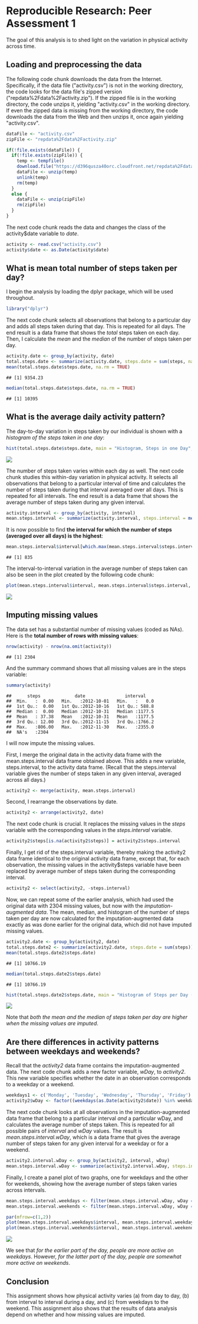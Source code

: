 # Reproducible Research: Peer Assessment 1

The goal of this analysis is to shed light on the variation in physical activity across time.

## Loading and preprocessing the data

The following code chunk downloads the data from the Internet. Specifically, if the data file ("activity.csv") is not in the working directory, the code looks for the data file's zipped version ("repdata%2Fdata%2Factivity.zip"). If the zipped file is in the working directory, the code unzips it, yielding "activity.csv" in the working directory. If even the zipped data is missing from the working directory, the code downloads the data from the Web and then unzips it, once again yielding "activity.csv".


```r
dataFile <- "activity.csv"
zipFile <- "repdata%2Fdata%2Factivity.zip"

if(!file.exists(dataFile)) {
  if(!file.exists(zipFile)) {
    temp <- tempfile()
    download.file("https://d396qusza40orc.cloudfront.net/repdata%2Fdata%2Factivity.zip",temp)
    dataFile <- unzip(temp)
    unlink(temp)
    rm(temp)
  } 
  else {
    dataFile <- unzip(zipFile)
    rm(zipFile)
  }
}
```

The next code chunk reads the data and changes the class of the activity$date variable to *date*.


```r
activity <- read.csv("activity.csv")
activity$date <- as.Date(activity$date)
```

## What is mean total number of steps taken per day?

I begin the analysis by loading the dplyr package, which will be used throughout. 


```r
library("dplyr")
```

The next code chunk selects all observations that belong to a particular day and adds all steps taken during that day. This is repeated for all days. The end result is a data frame that shows the *total* steps taken on each day. Then, I calculate the *mean* and the *median* of the number of steps taken per day.


```r
activity.date <- group_by(activity, date)
total.steps.date <- summarize(activity.date, steps.date = sum(steps, na.rm = TRUE))
mean(total.steps.date$steps.date, na.rm = TRUE)
```

```
## [1] 9354.23
```

```r
median(total.steps.date$steps.date, na.rm = TRUE)
```

```
## [1] 10395
```



## What is the average daily activity pattern?

The day-to-day variation in steps taken by our individual is shown with a *histogram of the steps taken in one day*:


```r
hist(total.steps.date$steps.date, main = "Histogram, Steps in one Day", xlab = "Steps per Day")
```

![](PA1_template_files/figure-html/unnamed-chunk-5-1.png)<!-- -->

The number of steps taken varies within each day as well. The next code chunk studies this within-day variation in physical activity. It selects all observations that belong to a particular interval of time and calculates the number of steps taken during that interval averaged over all days. This is repeated for all intervals. The end result is a data frame that shows the average number of steps taken during any given interval. 


```r
activity.interval <- group_by(activity, interval)
mean.steps.interval <- summarize(activity.interval, steps.interval = mean(steps, na.rm = TRUE))
```

It is now possible to find **the interval for which the number of steps (averaged over all days) is the highest**:


```r
mean.steps.interval$interval[which.max(mean.steps.interval$steps.interval)]
```

```
## [1] 835
```

The interval-to-interval variation in the average number of steps taken can also be seen in the plot created by the following code chunk:


```r
plot(mean.steps.interval$interval, mean.steps.interval$steps.interval, type="l", xlab= "Interval", ylab= "Steps during interval", col="green" , lwd=2, main = "Steps taken in any 5-minute interval, averaged over all days")
```

![](PA1_template_files/figure-html/unnamed-chunk-8-1.png)<!-- -->


## Imputing missing values

The data set has a substantial number of missing values (coded as NAs). Here is the **total number of rows with missing values**:


```r
nrow(activity) - nrow(na.omit(activity))
```

```
## [1] 2304
```

And the summary command shows that all missing values are in the steps variable:


```r
summary(activity)
```

```
##      steps             date               interval     
##  Min.   :  0.00   Min.   :2012-10-01   Min.   :   0.0  
##  1st Qu.:  0.00   1st Qu.:2012-10-16   1st Qu.: 588.8  
##  Median :  0.00   Median :2012-10-31   Median :1177.5  
##  Mean   : 37.38   Mean   :2012-10-31   Mean   :1177.5  
##  3rd Qu.: 12.00   3rd Qu.:2012-11-15   3rd Qu.:1766.2  
##  Max.   :806.00   Max.   :2012-11-30   Max.   :2355.0  
##  NA's   :2304
```

I will now impute the missing values. 

First, I merge the original data in the activity data frame with the mean.steps.interval data frame obtained above. This adds a new variable, steps.interval, to the activity data frame. (Recall that the steps.interval variable gives the number of steps taken in any given interval, averaged across all days.)


```r
activity2 <- merge(activity, mean.steps.interval)
```


Second, I rearrange the observations by date.


```r
activity2 <- arrange(activity2, date)
```

The next code chunk is crucial. It replaces the missing values in the *steps* variable with the corresponding values in the *steps.interval* variable.


```r
activity2$steps[is.na(activity2$steps)] = activity2$steps.interval
```

Finally, I get rid of the steps.interval variable, thereby making the activity2 data frame identical to the original activity data frame, except that, for each observation, the missing values in the activity$steps variable have been replaced by average number of steps taken during the corresponding interval.


```r
activity2 <- select(activity2, -steps.interval)
```

Now, we can repeat some of the earlier analysis, which had used the original data with 2304 missing values, but now with the *imputation-augmented data*. The mean, median, and histogram of the number of steps taken per day are now calculated for the imputation-augmented data exactly as was done earlier for the original data, which did not have imputed missing values.


```r
activity2.date <- group_by(activity2, date)
total.steps.date2 <- summarize(activity2.date, steps.date = sum(steps))
mean(total.steps.date2$steps.date)
```

```
## [1] 10766.19
```

```r
median(total.steps.date2$steps.date)
```

```
## [1] 10766.19
```

```r
hist(total.steps.date2$steps.date, main = "Histogram of Steps per Day (Imputed Data)", xlab = "Steps per Day")
```

![](PA1_template_files/figure-html/unnamed-chunk-15-1.png)<!-- -->

Note that *both the mean and the median of steps taken per day are higher when the missing values are imputed*.

## Are there differences in activity patterns between weekdays and weekends?

Recall that the *activity2* data frame contains the imputation-augmented data. The next code chunk adds a new factor variable, *wDay*, to *activity2*. This new variable specifies whether the date in an observation corresponds to a weekday or a weekend.


```r
weekdays1 <- c('Monday', 'Tuesday', 'Wednesday', 'Thursday', 'Friday')
activity2$wDay <- factor((weekdays(as.Date(activity2$date)) %in% weekdays1), levels=c(FALSE, TRUE), labels=c("weekend", "weekday"))
```

The next code chunk looks at all observations in the imputation-augmented data frame that belong to a particular interval *and* a particular wDay, and calculates the average number of steps taken. This is repeated for all possible pairs of *interval* and *wDay* values. The result is *mean.steps.interval.wDay*, which is a data frame that gives the average number of steps taken for any given interval for a weekday or for a weekend.


```r
activity2.interval.wDay <- group_by(activity2, interval, wDay)
mean.steps.interval.wDay <- summarize(activity2.interval.wDay, steps.interval.wDay = mean(steps))
```

Finally, I create a panel plot of two graphs, one for weekdays and the other for weekends, showing how the average number of steps taken varies across intervals. 


```r
mean.steps.interval.weekdays <- filter(mean.steps.interval.wDay, wDay == "weekday")
mean.steps.interval.weekends <- filter(mean.steps.interval.wDay, wDay == "weekend")

par(mfrow=c(1,2))
plot(mean.steps.interval.weekdays$interval, mean.steps.interval.weekdays$steps.interval.wDay, type="l", xlab= "Interval", ylab= "Steps during interval", col="green" , lwd=2, ylim = c(0,250), main = "Weekday")
plot(mean.steps.interval.weekends$interval, mean.steps.interval.weekends$steps.interval.wDay, type="l", xlab= "Interval", ylab= "Steps during interval", col="green" , lwd=2, ylim = c(0,250), main = "Weekend")
```

![](PA1_template_files/figure-html/unnamed-chunk-18-1.png)<!-- -->


We see that *for the earlier part of the day, people are more active on weekdays*. However, *for the latter part of the day, people are somewhat more active on weekends*.


## Conclusion

This assignment shows how physical activity varies (a) from day to day, (b) from interval to interval during a day, and (c) from weekdays to the weekend. This assignment also shows that the results of data analysis depend on whether and how missing values are imputed.
